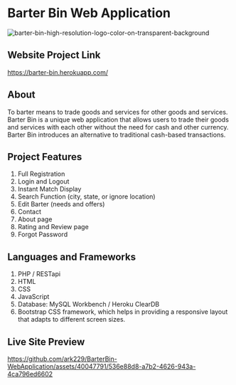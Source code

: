 # Barter Bin Web Application

![barter-bin-high-resolution-logo-color-on-transparent-background](https://user-images.githubusercontent.com/40047791/234089668-3b44ca5f-adaf-45bc-bd34-72319ee635c3.png)

## Website Project Link

https://barter-bin.herokuapp.com/

## About

<p>
To barter means to trade goods and services for other goods and services. Barter Bin is a unique web application that allows users 
to trade their goods and services with each other without the need for cash and other currency. Barter Bin introduces an alternative 
to traditional cash-based transactions. 
</p>

## Project Features

1. Full Registration
2. Login and Logout
3. Instant Match Display
4. Search Function (city, state, or ignore location)
5. Edit Barter (needs and offers)
6. Contact
7. About page
8. Rating and Review page
9. Forgot Password


## Languages and Frameworks

1. PHP / RESTapi
2. HTML
3. CSS
4. JavaScript
5. Database: MySQL Workbench / Heroku ClearDB
6. Bootstrap CSS framework, which helps in providing a responsive layout that adapts to different screen sizes.

## Live Site Preview

https://github.com/ark229/BarterBin-WebApplication/assets/40047791/536e88d8-a7b2-4626-943a-4ca796ed6602


